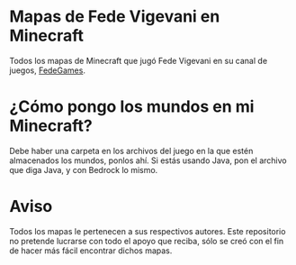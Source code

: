 # Mapas de Fede Vigevani en Minecraft
Todos los mapas de Minecraft que jugó Fede Vigevani en su canal de juegos, [FedeGames](https://www.youtube.com/@FedeGames7).

# ¿Cómo pongo los mundos en mi Minecraft?
Debe haber una carpeta en los archivos del juego en la que estén almacenados los mundos, ponlos ahí.
Si estás usando Java, pon el archivo que diga Java, y con Bedrock lo mismo.

# Aviso
Todos los mapas le pertenecen a sus respectivos autores. Este repositorio no pretende lucrarse con todo el apoyo que reciba, sólo se creó con el fin de hacer más fácil encontrar dichos mapas.
